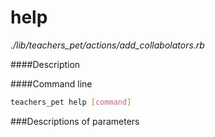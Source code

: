 # help

*./lib/teachers_pet/actions/add_collabolators.rb*


####Description

####Command line
```bash
teachers_pet help [command]
```

###Descriptions of parameters